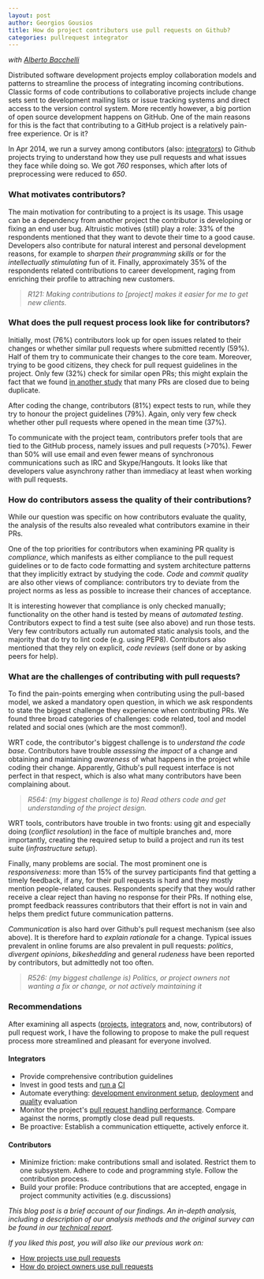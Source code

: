 ```yaml
---
layout: post
author: Georgios Gousios
title: How do project contributors use pull requests on Github?
categories: pullrequest integrator
---
```


*with [Alberto Bacchelli](http://sback.it)*

Distributed software development projects employ collaboration models and
patterns to streamline the process of integrating incoming contributions.
Classic forms of code contributions to collaborative projects include change
sets sent to development mailing lists or issue tracking systems and direct
access to the version control system. More recently however, a big portion
of open source development happens on GitHub. One of the main reasons for
this is the fact that contributing to a GitHub project is a relatively
pain-free experience. Or is it?

In Apr 2014, we run a survey among contibutors (also: [integrators](http://www.gousios.gr/blog/How-do-project-owners-use-pull-requests-on-Github/)) to Github projects
trying to understand how they use pull requests and what issues they face
while doing so. We got *760* responses, which after lots of preprocessing
were reduced to *650*.


### What motivates contributors?

The main motivation for contributing to a project is its usage. This usage can
be a dependency from another project the contributor is developing or fixing an
end user bug. Altruistic motives (still) play a role: 33% of the respondents
mentioned that they want to devote their time to a good cause. Developers also
contribute for natural interest and personal development reasons, for
example to *sharpen their programming skills* or for the *intellectually
stimulating* fun of it. Finally, approximately 35% of the respondents related contributions to career development, raging from enriching their profile to attraching new customers.
<blockquote>
  <p>
    <i>R121: Making contributions to [project] makes it easier for me to get new clients.</i>
  </p>
</blockquote>

### What does the pull request process look like for contributors?

Initially, most (76%) contributors look up for open issues related to their
changes or whether similar pull requests where submitted recently (59%).
Half of them try to communicate their changes to the core team. Moreover,
trying to be good citizens, they check for pull request guidelines in
the project. Only few (32%) check for similar open PRs; this might
explain the fact that we found
[in another study](/blog/Exploration-pull-requests/) that many PRs are closed due to being duplicate.

After coding the change, contributors (81%) expect tests to run, while they
try to honour the project guidelines (79%). Again, only very few check whether
other pull requests where opened in the mean time (37%).

To communicate with the project team, contributors prefer tools that are tied
to the GitHub process, namely issues and pull requests (>70%). Fewer than
50% will use email and even fewer means of synchronous communications such as
IRC and Skype/Hangouts. It looks like that developers value asynchrony rather
than immediacy at least when working with pull requests.

### How do contributors assess the quality of their contributions?

While our question was specific on how contributors evaluate the quality, the analysis of the results also revealed what contributors examine in their PRs.

One of the top priorities for contributors when examining PR quality is *compliance*,  which manifests as either compliance to the pull request guidelines
or to de facto code formatting and system architecture patterns that they implicitly extract by studying the code. *Code* and *commit quality* are
also other views of compliance: contributors try to deviate from the project norms as less as possible to increase their chances of acceptance.

It is interesting however that compliance is only checked manually; functionality
on the other hand is tested by means of *automated testing*. Contributors expect to find a test suite (see also above) and run those tests. Very few contributors actually run automated static analysis tools, and the majority that do try to lint code (e.g. using PEP8). Contributors also mentioned that they rely on explicit, *code reviews* (self done or by asking peers for help).

### What are the challenges of contributing with pull requests?

To find the pain-points emerging when contributing using the pull-based model, we  asked a mandatory open question, in which we ask respondents to state the biggest challenge they experience when contributing PRs. We found three broad categories of challenges: code related, tool and model related and social ones (which are the most common!).

WRT code, the contributor's biggest challenge is to *understand the code base*.
Contributors have trouble *assessing the impact* of a change and obtaining and
maintaining *awareness* of what happens in the project while coding their change. Apparently, Github's pull request interface is not perfect in that respect, which
is also what many contributors have been complaining about.

<blockquote>
  <p>
    <i>R564: (my biggest challenge is to) Read others code and get understanding of the project design.</i>
  </p>
</blockquote>

WRT tools, contributors have trouble in two fronts: using git and especially
doing (*conflict resolution*) in the face of multiple branches and, more importantly, creating the required setup to build a project and run its test suite (*infrastructure setup*).

Finally, many problems are social. The most prominent one is *responsiveness*:
more than 15% of the survey participants find that getting a timely feedback, if any, for their pull requests is hard and they mostly mention people-related causes.
Respondents specify that they would rather receive a clear reject than having no response for their PRs. If nothing else, prompt feedback reassures contributors
that their effort is not in vain and helps them predict future communication patterns.

*Communication* is also hard over Github's pull request mechanism (see also above).
It is therefore hard to *explain rationale* for a change. Typical issues prevalent in online forums are also prevalent in pull requests: *politics*, *divergent opinions*, *bikeshedding* and general *rudeness* have been reported by contributors, but admittedly not too often.

<blockquote>
  <p>
    <i>R526: (my biggest challenge is) Politics, or project owners not wanting a fix or change, or not actively maintaining it</i>
  </p>
</blockquote>

### Recommendations

After examining all aspects
([projects](http://www.gousios.gr/blog/Exploration-pull-requests/),
[integrators](http://www.gousios.gr/blog/How-do-project-owners-use-pull-requests-on-Github/)
and, now, contributors) of pull request work, I have the following to propose to
make the pull request process more streamlined and pleasant for everyone
involved.

#### Integrators
* Provide comprehensive contribution guidelines
* Invest in good tests and [run a](https://www.cloudbees.com) [CI](http://travis-ci.org)
* Automate everything: [development environment setup](https://puppetlabs.com), [deployment](http://www.docker.com) and [quality](http://scrutinizer-ci.com) evaluation
* Monitor the project's [pull request handling performance](http://ghtorrent.org/pullreq-perf/). Compare against the norms, promptly close dead pull requests.
* Be proactive: Establish a communication ettiquette, actively enforce it.

#### Contributors
* Minimize friction: make contributions small and isolated. Restrict them to one
subsystem. Adhere to code and programming style. Follow the contribution
process.
* Build your profile: Produce contributions that are accepted, engage in
project community activities (e.g. discussions)

*This blog post is a brief account of our findings. An in-depth analysis,
including a description of our analysis methods and the original survey can be
found in our [technical report](/bibliography/GB15.html).*

*If you liked this post, you will also like our previous work on:*

* [How projects use pull requests](http://www.gousios.gr/blog/Exploration-pull-requests/)
* [How do project owners use pull requests](http://www.gousios.gr/blog/How-do-project-owners-use-pull-requests-on-Github/)
